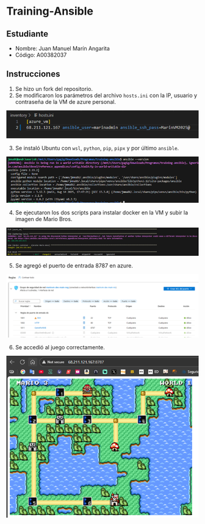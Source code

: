 # Training-Ansible

## Estudiante

- Nombre: Juan Manuel Marín Angarita
- Código: A00382037

## Instrucciones

1. Se hizo un fork del repositorio.
2. Se modificaron los parámetros del archivo `hosts.ini` con la IP, usuario y contraseña de la VM de azure personal.

![hosts](images/image1.png)

3. Se instaló Ubuntu con `wsl`, `python`, `pip`, `pipx` y por último `ansible`.

![ansible](images/image2.png)

4. Se ejecutaron los dos scripts para instalar docker en la VM y subir la imagen de Mario Bros.

![deploy](images/image3.png)

5. Se agregó el puerto de entrada 8787 en azure.

![port](images/image4.png)

6. Se accedió al juego correctamente.

![game](images/image5.png)
